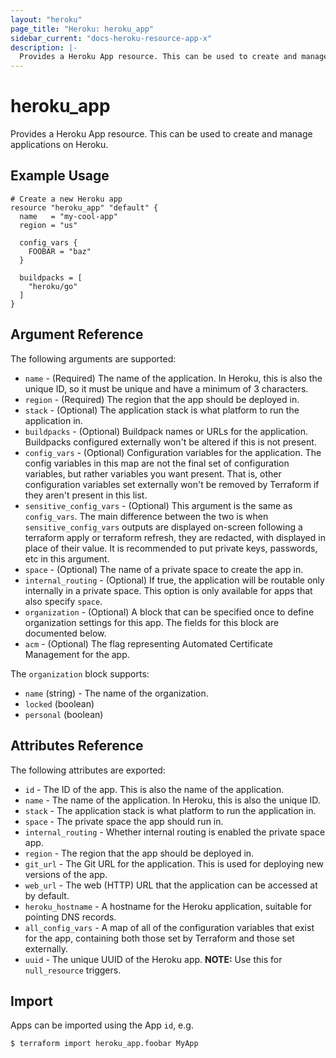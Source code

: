 ```yaml
---
layout: "heroku"
page_title: "Heroku: heroku_app"
sidebar_current: "docs-heroku-resource-app-x"
description: |-
  Provides a Heroku App resource. This can be used to create and manage applications on Heroku.
---
```


# heroku\_app

Provides a Heroku App resource. This can be used to
create and manage applications on Heroku.

## Example Usage

```hcl
# Create a new Heroku app
resource "heroku_app" "default" {
  name   = "my-cool-app"
  region = "us"

  config_vars {
    FOOBAR = "baz"
  }

  buildpacks = [
    "heroku/go"
  ]
}
```

## Argument Reference

The following arguments are supported:

* `name` - (Required) The name of the application. In Heroku, this is also the
   unique ID, so it must be unique and have a minimum of 3 characters.
* `region` - (Required) The region that the app should be deployed in.
* `stack` - (Optional) The application stack is what platform to run the application
   in.
* `buildpacks` - (Optional) Buildpack names or URLs for the application.
     Buildpacks configured externally won't be altered if this is not present.
* `config_vars` - (Optional) Configuration variables for the application.
     The config variables in this map are not the final set of configuration
     variables, but rather variables you want present. That is, other
     configuration variables set externally won't be removed by Terraform
     if they aren't present in this list.
* `sensitive_config_vars` - (Optional) This argument is the same as `config_vars`.
     The main difference between the two is when `sensitive_config_vars` outputs
     are displayed on-screen following a terraform apply or terraform refresh,
     they are redacted, with <sensitive> displayed in place of their value.
     It is recommended to put private keys, passwords, etc in this argument.
* `space` - (Optional) The name of a private space to create the app in.
* `internal_routing` - (Optional) If true, the application will be routable
  only internally in a private space. This option is only available for apps
  that also specify `space`.
* `organization` - (Optional) A block that can be specified once to define
     organization settings for this app. The fields for this block are
     documented below.
* `acm` - (Optional) The flag representing Automated Certificate Management for the app.

The `organization` block supports:

* `name` (string) - The name of the organization.
* `locked` (boolean)
* `personal` (boolean)

## Attributes Reference

The following attributes are exported:

* `id` - The ID of the app. This is also the name of the application.
* `name` - The name of the application. In Heroku, this is also the
   unique ID.
* `stack` - The application stack is what platform to run the application
   in.
* `space` - The private space the app should run in.
* `internal_routing` - Whether internal routing is enabled the private space
  app.
* `region` - The region that the app should be deployed in.
* `git_url` - The Git URL for the application. This is used for
   deploying new versions of the app.
* `web_url` - The web (HTTP) URL that the application can be accessed
   at by default.
* `heroku_hostname` - A hostname for the Heroku application, suitable
   for pointing DNS records.
* `all_config_vars` - A map of all of the configuration variables that
    exist for the app, containing both those set by Terraform and those
    set externally.
* `uuid` - The unique UUID of the Heroku app. **NOTE:** Use this for `null_resource` triggers.

## Import

Apps can be imported using the App `id`, e.g.

```
$ terraform import heroku_app.foobar MyApp
```

